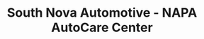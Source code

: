 ---
title: "South Nova Automotive - NAPA AutoCare Center"
url: /south-daytona/south-nova-automotive-napa-autocare-center/
shop: Autowerkstatt
---